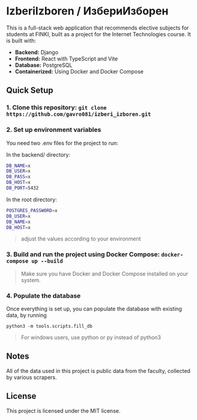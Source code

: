 # IzberiIzboren / ИзбериИзборен

This is a full-stack web application that recommends elective subjects for students at FINKI, built as a project for the Internet Technologies course. It is built with:

- **Backend:** Django
- **Frontend:** React with TypeScript and Vite
- **Database:** PostgreSQL
- **Containerized:** Using Docker and Docker Compose

## Quick Setup

### 1. Clone this repository: `git clone https://github.com/gavro081/izberi_izboren.git`

### 2. Set up environment variables

You need two .env files for the project to run:

In the backend/ directory:

```bash
DB_NAME=x
DB_USER=x
DB_PASS=x
DB_HOST=x
DB_PORT=5432
```

In the root directory:

```bash
POSTGRES_PASSWORD=x
DB_USER=x
DB_NAME=x
DB_HOST=x
```

> adjust the values according to your environment

### 3. Build and run the project using Docker Compose: `docker-compose up --build`

> Make sure you have Docker and Docker Compose installed on your system.

### 4. Populate the database

Once everything is set up, you can populate the database with existing data, by running

`python3 -m tools.scripts.fill_db`

> For windows users, use python or py instead of python3

## Notes

All of the data used in this project is public data from the faculty, collected by various scrapers.

## License

This project is licensed under the MIT license.
